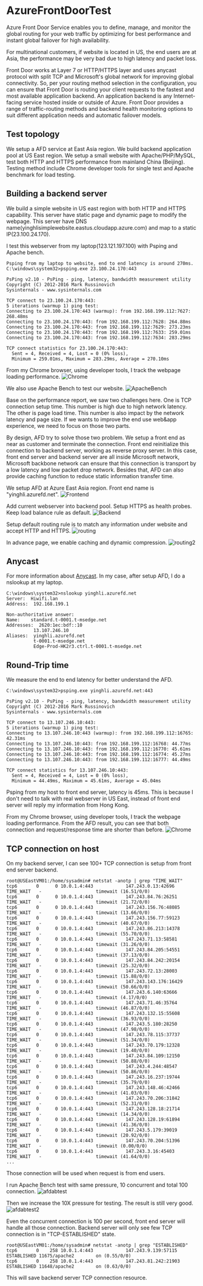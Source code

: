 # AzureFrontDoorTest

Azure Front Door Service enables you to define, manage, and monitor the global routing for your web traffic by optimizing for best performance and instant global failover for high availability.

For multinational customers, if website is located in US, the end users are at Asia, the performance may be very bad due to high latency and packet loss.

Front Door works at Layer 7 or HTTP/HTTPS layer and uses anycast protocol with split TCP and Microsoft's global network for improving global connectivity. So, per your routing method selection in the configuration, you can ensure that Front Door is routing your client requests to the fastest and most available application backend. An application backend is any Internet-facing service hosted inside or outside of Azure. Front Door provides a range of traffic-routing methods and backend health monitoring options to suit different application needs and automatic failover models.

## Test topology

We setup a AFD service at East Asia region. We build backend application pool at US East region.
We setup a small website with Apache/PHP/MySQL, test both HTTP and HTTPS performance from mainland China (Beijing).
Testing method include Chrome developer tools for single test and Apache benchmark for load testing.

## Building a backend server

We build a simple website in US east region with both HTTP and HTTPS capability. This server have static page and dynamic page to modify the webpage. This server have DNS name(yinghlisimplewebsite.eastus.cloudapp.azure.com) and map to a static IP(23.100.24.170).

I test this webserver from my laptop(123.121.197.100) with Psping and Apache bench.

```
Psping from my laptop to website, end to end latency is around 270ms.
C:\windows\system32>psping.exe 23.100.24.170:443

PsPing v2.10 - PsPing - ping, latency, bandwidth measurement utility
Copyright (C) 2012-2016 Mark Russinovich
Sysinternals - www.sysinternals.com

TCP connect to 23.100.24.170:443:
5 iterations (warmup 1) ping test:
Connecting to 23.100.24.170:443 (warmup): from 192.168.199.112:7627: 268.48ms
Connecting to 23.100.24.170:443: from 192.168.199.112:7628: 264.88ms
Connecting to 23.100.24.170:443: from 192.168.199.112:7629: 273.23ms
Connecting to 23.100.24.170:443: from 192.168.199.112:7633: 259.01ms
Connecting to 23.100.24.170:443: from 192.168.199.112:7634: 283.29ms

TCP connect statistics for 23.100.24.170:443:
  Sent = 4, Received = 4, Lost = 0 (0% loss),
  Minimum = 259.01ms, Maximum = 283.29ms, Average = 270.10ms
```

From my Chrome browser, using developer tools, I track the webpage loading performance.
![Chrome](https://github.com/yinghli/AzureFrontDoorTest/blob/master/detail.PNG)

We also use Apache Bench to test our website.
![ApacheBench](https://github.com/yinghli/AzureFrontDoorTest/blob/master/abtest.png)

Base on the performance report, we saw two challenges here. One is TCP connection setup time. This number is high due to high network latency. The other is page load time. This number is also impact by the network latency and page size. If we wants to improve the end use web&app experience, we need to focus on those two parts.

By design, AFD try to solve those two problem. We setup a front end as near as customer and terminate the connection. Front end reinitialize this connection to backend server, working as reverse proxy server. In this case, front end server and backend server are all inside Microsoft network, Microsoft backbone network can ensure that this connection is transport by a low latency and low packet drop network. Besides that, AFD can also provide caching function to reduce static information transfer time.

We setup AFD at Azure East Asia region. Front end name is "yinghli.azurefd.net".
![Frontend](https://github.com/yinghli/AzureFrontDoorTest/blob/master/frontend.PNG)

Add current webserver into backend pool. Setup HTTPS as health probes. Keep load balance rule as default.
![Backend](https://github.com/yinghli/AzureFrontDoorTest/blob/master/backend.PNG)

Setup default routing rule is to match any information under website and accept HTTP and HTTPS. 
![routing](https://github.com/yinghli/AzureFrontDoorTest/blob/master/routing.PNG)

In advance page, we enable caching and dynamic compression.
![routing2](https://github.com/yinghli/AzureFrontDoorTest/blob/master/routing2.PNG)

## Anycast

For more information about [Anycast](https://docs.microsoft.com/en-us/azure/frontdoor/front-door-routing-architecture).
In my case, after setup AFD, I do a nslookup at my laptop. 

```
C:\windows\system32>nslookup yinghli.azurefd.net
Server:  Hiwifi.lan
Address:  192.168.199.1

Non-authoritative answer:
Name:    standard.t-0001.t-msedge.net
Addresses:  2620:1ec:bdf::10
          13.107.246.10
Aliases:  yinghli.azurefd.net
          t-0001.t-msedge.net
          Edge-Prod-HK2r3.ctrl.t-0001.t-msedge.net
```

## Round-Trip time

We measure the end to end latency for better understand the AFD.

```
C:\windows\system32>psping.exe yinghli.azurefd.net:443

PsPing v2.10 - PsPing - ping, latency, bandwidth measurement utility
Copyright (C) 2012-2016 Mark Russinovich
Sysinternals - www.sysinternals.com

TCP connect to 13.107.246.10:443:
5 iterations (warmup 1) ping test:
Connecting to 13.107.246.10:443 (warmup): from 192.168.199.112:16765: 42.31ms
Connecting to 13.107.246.10:443: from 192.168.199.112:16768: 44.77ms
Connecting to 13.107.246.10:443: from 192.168.199.112:16770: 45.61ms
Connecting to 13.107.246.10:443: from 192.168.199.112:16774: 45.27ms
Connecting to 13.107.246.10:443: from 192.168.199.112:16777: 44.49ms

TCP connect statistics for 13.107.246.10:443:
  Sent = 4, Received = 4, Lost = 0 (0% loss),
  Minimum = 44.49ms, Maximum = 45.61ms, Average = 45.04ms
```

Psping from my host to front end server, latency is 45ms. This is because I don't need to talk with real webserver in US East, instead of front end server will reply my information from Hong Kong.

From my Chrome browser, using developer tools, I track the webpage loading performance. From the AFD result, you can see that both connection and request/response time are shorter than before.
![Chrome](https://github.com/yinghli/AzureFrontDoorTest/blob/master/afdchrome.PNG)

## TCP connection on host

On my backend server, I can see 100+ TCP connection is setup from front end server backend.
```
root@USEastVM01:/home/sysadmin# netstat -anotp | grep "TIME_WAIT"
tcp6       0      0 10.0.1.4:443            147.243.0.13:42696      TIME_WAIT   -                    timewait (16.51/0/0)
tcp6       0      0 10.0.1.4:443            147.243.84.76:26251     TIME_WAIT   -                    timewait (21.72/0/0)
tcp6       0      0 10.0.1.4:443            147.243.156.76:48085    TIME_WAIT   -                    timewait (13.66/0/0)
tcp6       0      0 10.0.1.4:443            147.243.156.77:59123    TIME_WAIT   -                    timewait (40.67/0/0)
tcp6       0      0 10.0.1.4:443            147.243.86.213:14378    TIME_WAIT   -                    timewait (55.70/0/0)
tcp6       0      0 10.0.1.4:443            147.243.71.13:58581     TIME_WAIT   -                    timewait (31.26/0/0)
tcp6       0      0 10.0.1.4:443            147.243.84.205:54551    TIME_WAIT   -                    timewait (37.13/0/0)
tcp6       0      0 10.0.1.4:443            147.243.84.242:20154    TIME_WAIT   -                    timewait (25.32/0/0)
tcp6       0      0 10.0.1.4:443            147.243.72.13:28003     TIME_WAIT   -                    timewait (15.88/0/0)
tcp6       0      0 10.0.1.4:443            147.243.143.176:16429   TIME_WAIT   -                    timewait (50.66/0/0)
tcp6       0      0 10.0.1.4:443            147.243.6.140:63666     TIME_WAIT   -                    timewait (4.17/0/0)
tcp6       0      0 10.0.1.4:443            147.243.71.46:35764     TIME_WAIT   -                    timewait (46.87/0/0)
tcp6       0      0 10.0.1.4:443            147.243.132.15:55608    TIME_WAIT   -                    timewait (36.93/0/0)
tcp6       0      0 10.0.1.4:443            147.243.5.180:28250     TIME_WAIT   -                    timewait (47.98/0/0)
tcp6       0      0 10.0.1.4:443            147.243.78.115:37737    TIME_WAIT   -                    timewait (51.34/0/0)
tcp6       0      0 10.0.1.4:443            147.243.70.179:12328    TIME_WAIT   -                    timewait (19.40/0/0)
tcp6       0      0 10.0.1.4:443            147.243.84.109:12150    TIME_WAIT   -                    timewait (50.88/0/0)
tcp6       0      0 10.0.1.4:443            147.243.4.244:48547     TIME_WAIT   -                    timewait (50.86/0/0)
tcp6       0      0 10.0.1.4:443            147.243.16.237:19744    TIME_WAIT   -                    timewait (35.79/0/0)
tcp6       0      0 10.0.1.4:443            147.243.148.46:42466    TIME_WAIT   -                    timewait (41.03/0/0)
tcp6       0      0 10.0.1.4:443            147.243.70.206:31842    TIME_WAIT   -                    timewait (52.31/0/0)
tcp6       0      0 10.0.1.4:443            147.243.128.18:21714    TIME_WAIT   -                    timewait (14.34/0/0)
tcp6       0      0 10.0.1.4:443            147.243.128.19:61894    TIME_WAIT   -                    timewait (41.36/0/0)
tcp6       0      0 10.0.1.4:443            147.243.5.179:39019     TIME_WAIT   -                    timewait (20.92/0/0)
tcp6       0      0 10.0.1.4:443            147.243.70.204:51396    TIME_WAIT   -                    timewait (0.00/0/0)
tcp6       0      0 10.0.1.4:443            147.243.3.16:45403      TIME_WAIT   -                    timewait (41.64/0/0)
...
```

Those connection will be used when request is from end users.

I run Apache Bench test with same pressure, 10 concurrent and total 100 connection.
![afdabtest](https://github.com/yinghli/AzureFrontDoorTest/blob/master/afdabtest.PNG)

Then we increase the 10X pressure for testing. The result is still very good.
![afdabtest2](https://github.com/yinghli/AzureFrontDoorTest/blob/master/afdabtest2.PNG)

Even the concurrent connection is 100 per second, front end server will handle all those connection. 
Backend server will only see few TCP connection is in "TCP-ESTABLISHED" state.

```
root@USEastVM01:/home/sysadmin# netstat -anotp | grep "ESTABLISHED"
tcp6       0    258 10.0.1.4:443            147.243.9.139:57115     ESTABLISHED 11675/apache2        on (0.55/0/0)
tcp6       0    258 10.0.1.4:443            147.243.81.242:21903    ESTABLISHED 11648/apache2        on (0.63/0/0)
```
This will save backend server TCP connection resource.